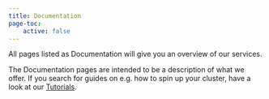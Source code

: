 ```yaml
---
title: Documentation
page-toc:
    active: false
---
```


All pages listed as Documentation will give you an overview of our services.

The Documentation pages are intended to be a description of what we offer. If you search for guides on e.g. how to spin up your cluster, have a look at our [Tutorials](../03.Tutorials/default.en.md).
